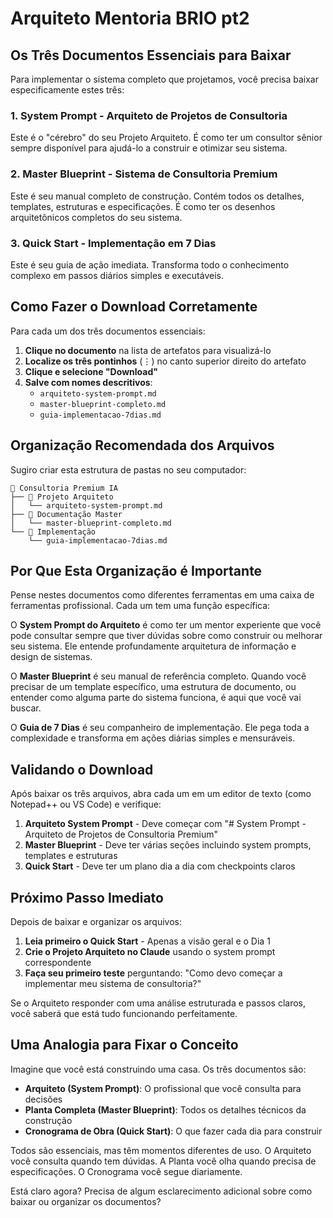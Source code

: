 # Arquiteto Mentoria BRIO pt2

## Os Três Documentos Essenciais para Baixar

Para implementar o sistema completo que projetamos, você precisa baixar especificamente estes três:

### 1. System Prompt - Arquiteto de Projetos de Consultoria
Este é o "cérebro" do seu Projeto Arquiteto. É como ter um consultor sênior sempre disponível para ajudá-lo a construir e otimizar seu sistema.

### 2. Master Blueprint - Sistema de Consultoria Premium
Este é seu manual completo de construção. Contém todos os detalhes, templates, estruturas e especificações. É como ter os desenhos arquitetônicos completos do seu sistema.

### 3. Quick Start - Implementação em 7 Dias
Este é seu guia de ação imediata. Transforma todo o conhecimento complexo em passos diários simples e executáveis.

## Como Fazer o Download Corretamente

Para cada um dos três documentos essenciais:

1. **Clique no documento** na lista de artefatos para visualizá-lo
2. **Localize os três pontinhos** (⋮) no canto superior direito do artefato
3. **Clique e selecione "Download"**
4. **Salve com nomes descritivos**:
   - `arquiteto-system-prompt.md`
   - `master-blueprint-completo.md`
   - `guia-implementacao-7dias.md`

## Organização Recomendada dos Arquivos

Sugiro criar esta estrutura de pastas no seu computador:

```
📁 Consultoria Premium IA
├── 📁 Projeto Arquiteto
│   └── arquiteto-system-prompt.md
├── 📁 Documentação Master
│   └── master-blueprint-completo.md
└── 📁 Implementação
    └── guia-implementacao-7dias.md
```

## Por Que Esta Organização é Importante

Pense nestes documentos como diferentes ferramentas em uma caixa de ferramentas profissional. Cada um tem uma função específica:

O **System Prompt do Arquiteto** é como ter um mentor experiente que você pode consultar sempre que tiver dúvidas sobre como construir ou melhorar seu sistema. Ele entende profundamente arquitetura de informação e design de sistemas.

O **Master Blueprint** é seu manual de referência completo. Quando você precisar de um template específico, uma estrutura de documento, ou entender como alguma parte do sistema funciona, é aqui que você vai buscar.

O **Guia de 7 Dias** é seu companheiro de implementação. Ele pega toda a complexidade e transforma em ações diárias simples e mensuráveis.

## Validando o Download

Após baixar os três arquivos, abra cada um em um editor de texto (como Notepad++ ou VS Code) e verifique:

1. **Arquiteto System Prompt** - Deve começar com "# System Prompt - Arquiteto de Projetos de Consultoria Premium"
2. **Master Blueprint** - Deve ter várias seções incluindo system prompts, templates e estruturas
3. **Quick Start** - Deve ter um plano dia a dia com checkpoints claros

## Próximo Passo Imediato

Depois de baixar e organizar os arquivos:

1. **Leia primeiro o Quick Start** - Apenas a visão geral e o Dia 1
2. **Crie o Projeto Arquiteto no Claude** usando o system prompt correspondente
3. **Faça seu primeiro teste** perguntando: "Como devo começar a implementar meu sistema de consultoria?"

Se o Arquiteto responder com uma análise estruturada e passos claros, você saberá que está tudo funcionando perfeitamente.

## Uma Analogia para Fixar o Conceito

Imagine que você está construindo uma casa. Os três documentos são:

- **Arquiteto (System Prompt)**: O profissional que você consulta para decisões
- **Planta Completa (Master Blueprint)**: Todos os detalhes técnicos da construção
- **Cronograma de Obra (Quick Start)**: O que fazer cada dia para construir

Todos são essenciais, mas têm momentos diferentes de uso. O Arquiteto você consulta quando tem dúvidas. A Planta você olha quando precisa de especificações. O Cronograma você segue diariamente.

Está claro agora? Precisa de algum esclarecimento adicional sobre como baixar ou organizar os documentos?
